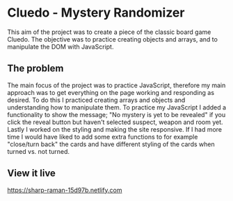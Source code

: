 # Cluedo - Mystery Randomizer

This aim of the project was to create a piece of the classic board game Cluedo. The objective was to practice creating objects and arrays, and to manipulate the DOM with JavaScript. 

## The problem

The main focus of the project was to practice JavaScript, therefore my main approach was to get everything on the page working and responding as desired. To do this I practiced creating arrays and objects and understanding how to manipulate them. To practice my JavaScript I added a functionality to show the message; "No mystery is yet to be revealed" if you click the reveal button but haven't selected suspect, weapon and room yet. Lastly I worked on the styling and making the site responsive. If I had more time I would have liked to add some extra functions to for example "close/turn back" the cards and have different styling of the cards when turned vs. not turned. 

## View it live

https://sharp-raman-15d97b.netlify.com

